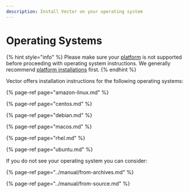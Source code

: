 ```yaml
---
description: Install Vector on your operating system
---
```


# Operating Systems

{% hint style="info" %}
Please make sure your [platform][docs.platforms] is not supported before proceeding
with operating system instructions. We generally recommend [platform 
installations][docs.platforms] first.
{% endhint %}

Vector offers installation instructions for the following operating systems:

{% page-ref page="amazon-linux.md" %}

{% page-ref page="centos.md" %}

{% page-ref page="debian.md" %}

{% page-ref page="macos.md" %}

{% page-ref page="rhel.md" %}

{% page-ref page="ubuntu.md" %}

If you do not see your operating system you can consider:

{% page-ref page="../manual/from-archives.md" %}

{% page-ref page="../manual/from-source.md" %}


[docs.platforms]: ../../../setup/installation/platforms/README.md
